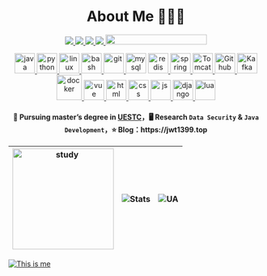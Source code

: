 <h1 align="center">About Me 🧑🏻‍💻</h1>

<p align="center">
    <a title="Github Total Stars" target="_blank" href="https://github.com/jwt1399">
        <img src="https://img.shields.io/github/stars/jwt1399.svg?logo=star&label=Total%20Stars&color=success" />
    </a>
    <a title="Github Followers" target="_blank" href="https://github.com/jwt1399">
        <img src="https://img.shields.io/badge/dynamic/json?label=GitHub&suffix=%20followers&query=%24.data.totalSubs&url=https%3A%2F%2Fapi.spencerwoo.com%2Fsubstats%2F%3Fsource%3Dgithub%26queryKey=jwt1399&color=blue&logo=github&longCache=true" />
    </a>
    <a title="My Blog Site" target="_blank" href="https://jwt1399.top/">
        <img src="https://img.shields.io/badge/Blog-jwt1399.top-orange" />
    </a>
    <a title="PA" target="_blank" href="https://github.com/jwt1399">
        <img src="https://komarev.com/ghpvc/?username=jwt1399" />
    </a>
    <a title="PA2" target="_blank" href="https://github.com/jwt1399">
        <img src="https://profile-counter.glitch.me/jwt1399/count.svg" width="200" height="20"/>
    </a>
</p>


<div align="center">
    <a href="https://www.java.com" target="_blank" rel="noreferrer">
    		<img src="https://cdn.jsdelivr.net/gh/devicons/devicon/icons/java/java-original.svg" alt="java" width="40" height="40"/>     
    </a>
   <a href="https://www.python.org" target="_blank" rel="noreferrer">
        <img src="https://cdn.jsdelivr.net/gh/devicons/devicon/icons/python/python-original.svg" alt="python" width="40" height="40"/>
  </a>       
    <a href="https://www.linux.org/" target="_blank" rel="noreferrer">
    		<img src="https://cdn.jsdelivr.net/gh/devicons/devicon/icons/linux/linux-original.svg" alt="linux" width="40" height="40"/>
    </a>
    <a href="https://www.gnu.org/software/bash/" target="_blank" rel="noreferrer">
    		<img src="https://cdn.jsdelivr.net/gh/devicons/devicon/icons/bash/bash-original.svg" alt="bash" width="40" height="40"/>     
    </a>
    <a href="https://git-scm.com/" target="_blank" rel="noreferrer">
    		<img src="https://cdn.jsdelivr.net/gh/devicons/devicon/icons/git/git-original.svg" alt="git" width="40" height="40"/>
    </a>
    <a href="https://www.mysql.com/" target="_blank" rel="noreferrer">
    		<img src="https://cdn.jsdelivr.net/gh/devicons/devicon/icons/mysql/mysql-original.svg" alt="mysql" width="40" height="40"/></a>
<a href="https://redis.io" target="_blank" rel="noreferrer">
        <img src="https://cdn.jsdelivr.net/gh/devicons/devicon/icons/redis/redis-original.svg" alt="redis" width="40" height="40"/>
</a>
<a href="https://spring.io/" target="_blank" rel="noreferrer">
        <img src="https://cdn.jsdelivr.net/gh/devicons/devicon/icons/spring/spring-original.svg" alt="spring" width="40" height="40"/>
</a>
<a href="https://tomcat.apache.org/" target="_blank" rel="noreferrer">
        <img src="https://cdn.jsdelivr.net/gh/devicons/devicon/icons/tomcat/tomcat-original.svg" alt="Tomcat" width="40" height="40"/>  
</a>
<a href="https://github.com/" target="_blank" rel="noreferrer">
        <img src="https://cdn.jsdelivr.net/gh/devicons/devicon/icons/github/github-original.svg" alt="Github" width="40" height="40"/>  
</a>
<a href="https://kafka.apache.org/" target="_blank" rel="noreferrer">
        <img src="https://cdn.jsdelivr.net/gh/devicons/devicon/icons/apachekafka/apachekafka-original.svg" alt="Kafka" width="40" height="40"/>
</a>
<a href="https://www.docker.com/" target="_blank" rel="noreferrer">
        <img src="https://cdn.jsdelivr.net/gh/devicons/devicon/icons/docker/docker-original.svg" alt="docker" width="50" height="50"/>
</a>
<a href="https://cn.vuejs.org/" target="_blank" rel="noreferrer">
        <img src="https://cdn.jsdelivr.net/gh/devicons/devicon/icons/vuejs/vuejs-original.svg" alt="vue" width="40" height="40"/>
</a>
 <a href="https://developer.mozilla.org/zh-CN/docs/Web/HTML" target="_blank" rel="noreferrer">        
        <img src="https://cdn.jsdelivr.net/gh/devicons/devicon/icons/html5/html5-original.svg" alt="html" width="40" height="40"/>
</a>
<a href="https://developer.mozilla.org/zh-CN/docs/Web/CSS" target="_blank" rel="noreferrer">
        <img src="https://cdn.jsdelivr.net/gh/devicons/devicon/icons/css3/css3-original.svg" alt="css" width="40" height="40"/>
</a>
<a href="https://developer.mozilla.org/zh-CN/docs/learn/JavaScript" target="_blank" rel="noreferrer">
        <img src="https://cdn.jsdelivr.net/gh/devicons/devicon/icons/javascript/javascript-original.svg" alt="js" width="40" height="40"/>
</a>
<a href="https://www.djangoproject.com/" target="_blank" rel="noreferrer">
        <img src="https://cdn.jsdelivr.net/gh/devicons/devicon/icons/django/django-plain.svg" alt="django" width="40" height="40"/>
</a> 
<a href="https://www.lua.org/" target="_blank" rel="noreferrer">
        <img src="https://cdn.jsdelivr.net/gh/devicons/devicon/icons/lua/lua-original.svg" alt="lua" width="40" height="40"/>
</a>
</div>
    

<h4 align="center" >🌱 Pursuing master’s degree in <a href="https://www.uestc.edu.cn/">UESTC</a>，🖥️ Research <code>Data Security</code> & <code>Java Development</code>，⭐️ Blog：https://jwt1399.top</h4>

|  <img src="https://img.jwt1399.top/img/202308291149314.gif" width="200" alt="study" />    |    ![Stats](https://github-readme-stats.vercel.app/api?username=jwt1399&show_icons=true&theme=default&count_private=true)   |   ![UA](https://count.getloli.com/get/@jwt1399?theme=rule34)   |
| ---- | ---- | ---- |

[![This is me](https://readme-typing-svg.herokuapp.com?size=30&color=15485F&center=true&vCenter=true&height=80&width=1500&lines=%F0%9F%92%A1%20In%20order%20to%20be%20irreplaceable%EF%BC%8Cone%20must%20always%20be%20different%20%EF%BC%81)](https://git.io/typing-svg)
